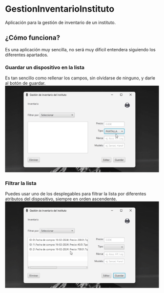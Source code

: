 # GestionInventarioInstituto
Aplicación para la gestión de inventario de un instituto.
## ¿Cómo funciona?
Es una aplicación muy sencilla, no será muy dificil entendera siguiendo los diferentes apartados.
### Guardar un dispositivo en la lista
Es tan sencillo como rellenar los campos, sin olvidarse de ninguno, y darle al botón de guardar.
![Gif animado con un ejemplo de como guardar un dispositivo en la lista](https://raw.githubusercontent.com/beatkapo/GestionInventarioInstituto/main/GestionInventarioInstituto/doc/img/guardar.gif)
### Filtrar la lista 
Puedes usar uno de los desplegables para filtrar la lista por diferentes atributos del dispositivo, siempre en orden ascendente.
![Gif animado con un ejemplo de como se filtra](https://github.com/beatkapo/GestionInventarioInstituto/blob/main/GestionInventarioInstituto/doc/img/filtrar.gif?raw=true)
